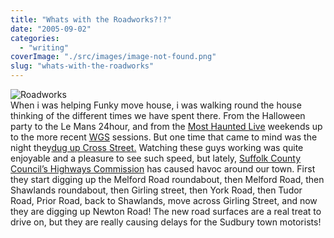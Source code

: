 ```yaml
---
title: "Whats with the Roadworks?!?"
date: "2005-09-02"
categories: 
  - "writing"
coverImage: "./src/images/image-not-found.png"
slug: "whats-with-the-roadworks"
---
```


![Roadworks](/images/roadwork_rdax_112x100.gif-thumb_140_105.gif)  
When i was helping Funky move house, i was walking round the house thinking of the different times we have spent there. From the Halloween party to the Le Mans 24hour, and from the [Most Haunted Live](http://www.livingtv.co.uk/mosthauntedlive/) weekends up to the more recent [WGS](http://www.shibbyonline.co.uk/media/wgs/) sessions. But one time that came to mind was the night they[dug up Cross Street.](http://www.shibbyonline.co.uk/2005/04/03/triple-time-pay-for-road-workers/) Watching these guys working was quite enjoyable and a pleasure to see such speed, but lately, [Suffolk County Council’s Highways Commission](http://www.suffolkcc.gov.uk/e-and-t/Guide_to_Services/ses.html) has caused havoc around our town. First they start digging up the Melford Road roundabout, then Melford Road, then Shawlands roundabout, then Girling street, then York Road, then Tudor Road, Prior Road, back to Shawlands, move across Girling Street, and now they are digging up Newton Road! The new road surfaces are a real treat to drive on, but they are really causing delays for the Sudbury town motorists!
